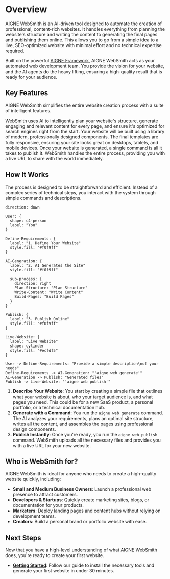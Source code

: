 # Overview

AIGNE WebSmith is an AI-driven tool designed to automate the creation of professional, content-rich websites. It handles everything from planning the website's structure and writing the content to generating the final pages and publishing them online. This allows you to go from a simple idea to a live, SEO-optimized website with minimal effort and no technical expertise required.

Built on the powerful [AIGNE Framework](https://www.aigne.io/framework), AIGNE WebSmith acts as your automated web development team. You provide the vision for your website, and the AI agents do the heavy lifting, ensuring a high-quality result that is ready for your audience.

## Key Features

AIGNE WebSmith simplifies the entire website creation process with a suite of intelligent features.

<x-cards data-columns="3">
  <x-card data-title="AI-Powered Generation" data-icon="lucide:brain-circuit">
    WebSmith uses AI to intelligently plan your website's structure, generate engaging and relevant content for every page, and ensure it's optimized for search engines right from the start.
  </x-card>
  <x-card data-title="Professional Templates" data-icon="lucide:layout-template">
    Your website will be built using a library of modern, professionally designed components. The final templates are fully responsive, ensuring your site looks great on desktops, tablets, and mobile devices.
  </x-card>
  <x-card data-title="One-Click Publishing" data-icon="lucide:rocket">
    Once your website is generated, a single command is all it takes to publish it. WebSmith handles the entire process, providing you with a live URL to share with the world immediately.
  </x-card>
</x-cards>

## How It Works

The process is designed to be straightforward and efficient. Instead of a complex series of technical steps, you interact with the system through simple commands and descriptions.

```d2
direction: down

User: {
  shape: c4-person
  label: "You"
}

Define-Requirements: {
  label: "1. Define Your Website"
  style.fill: "#f0f9ff"
}

AI-Generation: {
  label: "2. AI Generates the Site"
  style.fill: "#f0f9ff"

  sub-process: {
    direction: right
    Plan-Structure: "Plan Structure"
    Write-Content: "Write Content"
    Build-Pages: "Build Pages"
  }
}

Publish: {
  label: "3. Publish Online"
  style.fill: "#f0f9ff"
}

Live-Website: {
  label: "Live Website"
  shape: cylinder
  style.fill: "#ecfdf5"
}

User -> Define-Requirements: "Provide a simple description\nof your needs"
Define-Requirements -> AI-Generation: "'aigne web generate'"
AI-Generation -> Publish: "Generated files"
Publish -> Live-Website: "'aigne web publish'"
```

1.  **Describe Your Website**: You start by creating a simple file that outlines what your website is about, who your target audience is, and what pages you need. This could be for a new SaaS product, a personal portfolio, or a technical documentation hub.
2.  **Generate with a Command**: You run the `aigne web generate` command. The AI analyzes your requirements, plans an optimal site structure, writes all the content, and assembles the pages using professional design components.
3.  **Publish Instantly**: Once you're ready, you run the `aigne web publish` command. WebSmith uploads all the necessary files and provides you with a live URL for your new website.

## Who is WebSmith for?

AIGNE WebSmith is ideal for anyone who needs to create a high-quality website quickly, including:

- **Small and Medium Business Owners**: Launch a professional web presence to attract customers.
- **Developers & Startups**: Quickly create marketing sites, blogs, or documentation for your products.
- **Marketers**: Deploy landing pages and content hubs without relying on development teams.
- **Creators**: Build a personal brand or portfolio website with ease.

## Next Steps

Now that you have a high-level understanding of what AIGNE WebSmith does, you're ready to create your first website.

- **[Getting Started](./getting-started.md)**: Follow our guide to install the necessary tools and generate your first website in under 30 minutes.
